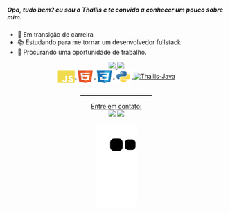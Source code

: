 ##### Opa, tudo bem? eu sou o Thallis e te convido a conhecer um pouco sobre mim.

- 🔁 Em transição de carreira
- 📚 Estudando para me tornar um desenvolvedor fullstack
- 🔎 Procurando uma oportunidade de trabalho.

<div align="center">
  <a href="https://github.com/THenriqueh">
  <img height="160em" src="https://github-readme-stats.vercel.app/api?username=THenriqueh&show_icons=true&theme=dracula&include_all_commits=true&count_private=true"/>   <img height="160em" src="https://github-readme-stats.vercel.app/api/top-langs/?username=THenriqueh&layout=compact&langs_count=7&theme=dracula"/>
</div>
<div align="center" >
  <div style="display: inline_block">
  <img align="center" alt="Thallis-Js" height="30" width="40" src="https://raw.githubusercontent.com/devicons/devicon/master/icons/javascript/javascript-plain.svg">
  <img align="center" alt="Thallis-HTML" height="30" width="40" src="https://raw.githubusercontent.com/devicons/devicon/master/icons/html5/html5-original.svg">
  <img align="center" alt="Thallis-CSS" height="30" width="40" src="https://raw.githubusercontent.com/devicons/devicon/master/icons/css3/css3-original.svg">
  <img align="center" alt="Thallis-Python" height="30" width="40" src="https://raw.githubusercontent.com/devicons/devicon/master/icons/python/python-original.svg">
  <img align="center" alt="Thallis-Java" height="30" width="40" src="https://cdn.jsdelivr.net/gh/devicons/devicon/icons/java/java-original.svg"/>
 
 </div>     
</div>
  <p align="center">__________________________</p>
   
  <div align="center"> 
    Entre em contato:
      
  <div/>
 
<div align="center"> 
  <a href = "mailto:thallis.ferreira2019@gmail.com"><img src="https://img.shields.io/badge/-Gmail-%23333?style=for-the-badge&logo=gmail&logoColor=white" target="_blank"></a>
  <a href="https://www.linkedin.com/in/thallis-henrique-ferreira-80b6461b5" target="_blank"><img src="https://img.shields.io/badge/-LinkedIn-%230077B5?style=for-the-badge&logo=linkedin&logoColor=white" target="_blank"></a> 
 
 ![Snake animation](https://github.com/THenriqueh/THenriqueh/blob/output/github-contribution-grid-snake.svg)
 
 
 
</div>

